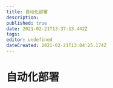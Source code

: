 ```yaml
---
title: 自动化部署
description: 
published: true
date: 2021-02-21T13:37:13.442Z
tags: 
editor: undefined
dateCreated: 2021-02-21T13:04:25.174Z
---
```


# 自动化部署